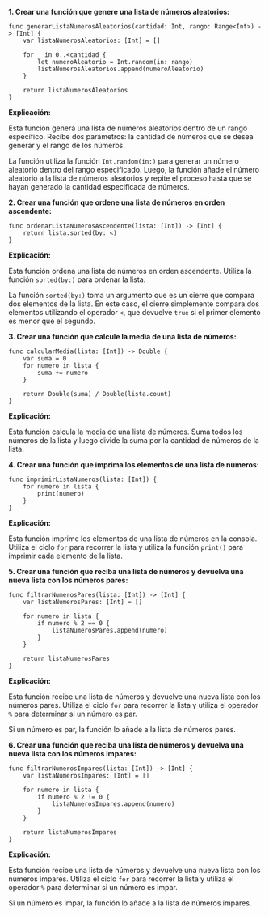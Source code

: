 **1. Crear una función que genere una lista de números aleatorios:**

```
func generarListaNumerosAleatorios(cantidad: Int, rango: Range<Int>) -> [Int] {
    var listaNumerosAleatorios: [Int] = []

    for _ in 0..<cantidad {
        let numeroAleatorio = Int.random(in: rango)
        listaNumerosAleatorios.append(numeroAleatorio)
    }

    return listaNumerosAleatorios
}
```

**Explicación:**

Esta función genera una lista de números aleatorios dentro de un rango específico. Recibe dos parámetros: la cantidad de números que se desea generar y el rango de los números.

La función utiliza la función `Int.random(in:)` para generar un número aleatorio dentro del rango especificado. Luego, la función añade el número aleatorio a la lista de números aleatorios y repite el proceso hasta que se hayan generado la cantidad especificada de números.

**2. Crear una función que ordene una lista de números en orden ascendente:**

```
func ordenarListaNumerosAscendente(lista: [Int]) -> [Int] {
    return lista.sorted(by: <)
}
```

**Explicación:**

Esta función ordena una lista de números en orden ascendente. Utiliza la función `sorted(by:)` para ordenar la lista.

La función `sorted(by:)` toma un argumento que es un cierre que compara dos elementos de la lista. En este caso, el cierre simplemente compara dos elementos utilizando el operador `<`, que devuelve `true` si el primer elemento es menor que el segundo.

**3. Crear una función que calcule la media de una lista de números:**

```
func calcularMedia(lista: [Int]) -> Double {
    var suma = 0
    for numero in lista {
        suma += numero
    }

    return Double(suma) / Double(lista.count)
}
```

**Explicación:**

Esta función calcula la media de una lista de números. Suma todos los números de la lista y luego divide la suma por la cantidad de números de la lista.

**4. Crear una función que imprima los elementos de una lista de números:**

```
func imprimirListaNumeros(lista: [Int]) {
    for numero in lista {
        print(numero)
    }
}
```

**Explicación:**

Esta función imprime los elementos de una lista de números en la consola. Utiliza el ciclo `for` para recorrer la lista y utiliza la función `print()` para imprimir cada elemento de la lista.

**5. Crear una función que reciba una lista de números y devuelva una nueva lista con los números pares:**

```
func filtrarNumerosPares(lista: [Int]) -> [Int] {
    var listaNumerosPares: [Int] = []

    for numero in lista {
        if numero % 2 == 0 {
            listaNumerosPares.append(numero)
        }
    }

    return listaNumerosPares
}
```

**Explicación:**

Esta función recibe una lista de números y devuelve una nueva lista con los números pares. Utiliza el ciclo `for` para recorrer la lista y utiliza el operador `%` para determinar si un número es par.

Si un número es par, la función lo añade a la lista de números pares.

**6. Crear una función que reciba una lista de números y devuelva una nueva lista con los números impares:**

```
func filtrarNumerosImpares(lista: [Int]) -> [Int] {
    var listaNumerosImpares: [Int] = []

    for numero in lista {
        if numero % 2 != 0 {
            listaNumerosImpares.append(numero)
        }
    }

    return listaNumerosImpares
}
```

**Explicación:**

Esta función recibe una lista de números y devuelve una nueva lista con los números impares. Utiliza el ciclo `for` para recorrer la lista y utiliza el operador `%` para determinar si un número es impar.

Si un número es impar, la función lo añade a la lista de números impares.